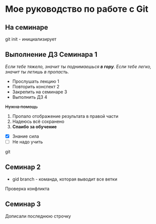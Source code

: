 # Мое руководство по работе с Git
## На семинаре
git init - инициализирует

## Выполнение ДЗ Семинара 1 
*Если тебе тяжело, значит ты поднимаешься **в гору**. Если тебе легко, значит ты летишь в пропасть.*

* Прослушать лекцию 1
* Повторить конспект 2
* Закрепить на семинаре 3
* Выполнить ДЗ 4

~~Нужна помощь~~

1. Пропало отображение результата в правой части
2. Надеюсь всё сохранено
3. __Спаибо за обучение__

- [x] Знание сила
- [ ] Не надо учить 

git

## Семинар 2

* gid branch - команда, которая выводит все ветки

Проверка конфликта

## Семинар 3

Дописали последнюю строчку
